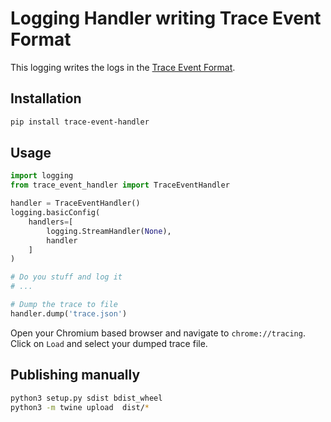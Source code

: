 # Logging Handler writing Trace Event Format

This logging writes the logs in the [Trace Event Format](https://docs.google.com/document/d/1CvAClvFfyA5R-PhYUmn5OOQtYMH4h6I0nSsKchNAySU/).

## Installation

```zsh
pip install trace-event-handler
```

## Usage

```python
import logging
from trace_event_handler import TraceEventHandler

handler = TraceEventHandler()
logging.basicConfig(
    handlers=[
        logging.StreamHandler(None),
        handler
    ]
)

# Do you stuff and log it
# ...

# Dump the trace to file
handler.dump('trace.json')
```

Open your Chromium based browser and navigate to `chrome://tracing`.
Click on `Load` and select your dumped trace file.

## Publishing manually

```zsh
python3 setup.py sdist bdist_wheel
python3 -m twine upload  dist/*
```
